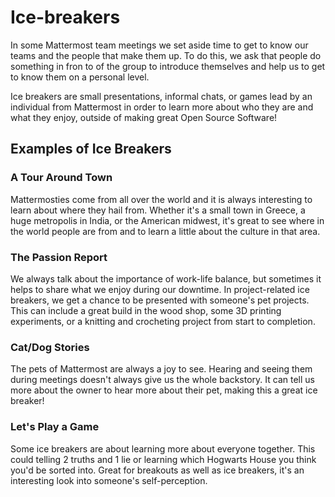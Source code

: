 # Ice-breakers

In some Mattermost team meetings we set aside time to get to know our teams and the people that make them up. To do this, we ask that people do something in fron to of the group to introduce themselves and help us to get to know them on a personal level.

Ice breakers are small presentations, informal chats, or games lead by an individual from Mattermost in order to learn more about who they are and what they enjoy, outside of making great Open Source Software!

## Examples of Ice Breakers

### A Tour Around Town

Mattermosties come from all over the world and it is always interesting to learn about where they hail from. Whether it's a small town in Greece, a huge metropolis in India, or the American midwest, it's great to see where in the world people are from and to learn a little about the culture in that area.

### The Passion Report

We always talk about the importance of work-life balance, but sometimes it helps to share what we enjoy during our downtime. In project-related ice breakers, we get a chance to be presented with someone's pet projects. This can include a great build in the wood shop, some 3D printing experiments, or a knitting and crocheting project from start to completion.

### Cat/Dog Stories

The pets of Mattermost are always a joy to see. Hearing and seeing them during meetings doesn't always give us the whole backstory. It can tell us more about the owner to hear more about their pet, making this a great ice breaker!

### Let's Play a Game

Some ice breakers are about learning more about everyone together. This could telling 2 truths and 1 lie or learning which Hogwarts House you think you'd be sorted into. Great for breakouts as well as ice breakers, it's an interesting look into someone's self-perception.

